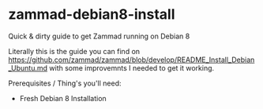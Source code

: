 # zammad-debian8-install
Quick & dirty guide to get Zammad running on Debian 8

Literally this is the guide you can find on https://github.com/zammad/zammad/blob/develop/README_Install_Debian_Ubuntu.md with some improvemnts I needed to get it working.

Prerequisites / Thing's you'll need:

- Fresh Debian 8 Installation

